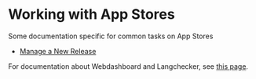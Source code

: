 # Working with App Stores

Some documentation specific for common tasks on App Stores
* [Manage a New Release](new_release.md)

For documentation about Webdashboard and Langchecker, see [this page](../webdashboards/README.md).
